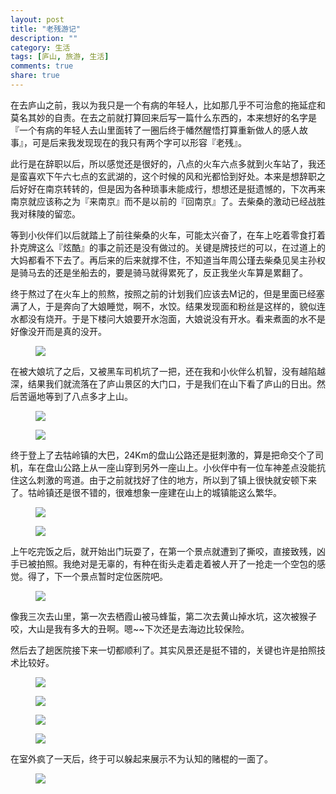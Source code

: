 ```yaml
---
layout: post
title: "老残游记"
description: ""
category: 生活
tags: [庐山, 旅游, 生活]
comments: true
share: true
---
```


在去庐山之前，我以为我只是一个有病的年轻人，比如那几乎不可治愈的拖延症和莫名其妙的自责。在去之前就打算回来后写一篇什么东西的，本来想好的名字是『一个有病的年轻人去山里面转了一圈后终于幡然醒悟打算重新做人的感人故事』，可是后来我发现现在的我只有两个字可以形容『老残』。

此行是在辞职以后，所以感觉还是很好的，八点的火车六点多就到火车站了，我还是蛮喜欢下午六七点的玄武湖的，这个时候的风和光都恰到好处。本来是想辞职之后好好在南京转转的，但是因为各种琐事未能成行，想想还是挺遗憾的，下次再来南京就应该称之为『来南京』而不是以前的『回南京』了。去柴桑的激动已经战胜我对秣陵的留恋。

等到小伙伴们以后就踏上了前往柴桑的火车，可能太兴奋了，在车上吃着零食打着扑克牌这么『炫酷』的事之前还是没有做过的。关键是牌技烂的可以，在过道上的大妈都看不下去了。再后来的后来就撑不住，不知道当年周公瑾去柴桑见吴主孙权是骑马去的还是坐船去的，要是骑马就得累死了，反正我坐火车算是累翻了。

终于熬过了在火车上的煎熬，按照之前的计划我们应该去M记的，但是里面已经塞满了人，于是奔向了大娘睡觉，啊不，水饺。结果发现面和粉丝是这样的，貌似连水都没有烧开。于是下楼问大娘要开水泡面，大娘说没有开水。看来煮面的水不是好像没开而是真的没开。
<figure>
	<a href="https://farm3.staticflickr.com/2861/13822055364_cdfa8663b9_b.jpg"><img src="https://farm3.staticflickr.com/2861/13822055364_cdfa8663b9_c.jpg"></a>
</figure>

在被大娘坑了之后，又被黑车司机坑了一把，还在我和小伙伴么机智，没有越陷越深，结果我们就流落在了庐山景区的大门口，于是我们在山下看了庐山的日出。然后苦逼地等到了八点多才上山。
<figure>
	<a href="https://farm4.staticflickr.com/3761/13821750493_e7b200d661_b.jpg"><img src="https://farm4.staticflickr.com/3761/13821750493_e7b200d661_c.jpg"></a>
</figure>

<figure>
	<a href="https://farm8.staticflickr.com/7384/13822065674_c6d39da4c8_b.jpg"><img src="https://farm8.staticflickr.com/7384/13822065674_c6d39da4c8_b.jpg"></a>
</figure>

终于登上了去牯岭镇的大巴，24Km的盘山公路还是挺刺激的，算是把命交个了司机，车在盘山公路上从一座山穿到另外一座山上。小伙伴中有一位车神差点没能抗住这么刺激的弯道。由于之前就找好了住的地方，所以到了镇上很快就安顿下来了。牯岭镇还是很不错的，很难想象一座建在山上的城镇能这么繁华。
<figure>
	<a href="https://farm8.staticflickr.com/7023/13845591685_040d650117_b.jpg"><img src="https://farm8.staticflickr.com/7023/13845591685_040d650117_c.jpg"></a>
</figure>

<figure>
	<a href="https://farm8.staticflickr.com/7358/13823521265_86ab346b52_b.jpg"><img src="https://farm8.staticflickr.com/7358/13823521265_86ab346b52_c.jpg"></a>
</figure>

上午吃完饭之后，就开始出门玩耍了，在第一个景点就遭到了撕咬，直接致残，凶手已被拍照。我绝对是无辜的，有种在街头走着走着被人开了一抢走一个空包的感觉。得了，下一个景点暂时定位医院吧。
<figure>
	<a href="https://farm8.staticflickr.com/7035/13845664855_c0cae3f966_b.jpg"><img src="https://farm8.staticflickr.com/7035/13845664855_c0cae3f966_c.jpg"></a>
</figure>
像我三次去山里，第一次去栖霞山被马蜂蜇，第二次去黄山掉水坑，这次被猴子咬，大山是我有多大的丑啊。嗯~~下次还是去海边比较保险。


然后去了趟医院接下来一切都顺利了。其实风景还是挺不错的，关键也许是拍照技术比较好。
<figure>
	<a href="https://farm8.staticflickr.com/7013/13847990574_90df3ecdb9_b.jpg"><img src="https://farm8.staticflickr.com/7013/13847990574_90df3ecdb9_c.jpg"></a>
</figure>

<figure>
	<a href="https://farm8.staticflickr.com/7335/13845751963_889abc4ec4_c.jpg"><img src="https://farm8.staticflickr.com/7335/13845751963_889abc4ec4_b.jpg"></a>
</figure>

<figure>
	<a href="https://farm8.staticflickr.com/7390/13823487753_fe6fb46892_b.jpg"><img src="https://farm8.staticflickr.com/7390/13823487753_fe6fb46892_b.jpg"></a>
</figure>

<figure>
	<a href="https://farm8.staticflickr.com/7372/13822215404_9d59c6839b_b.jpg"><img src="https://farm8.staticflickr.com/7372/13822215404_9d59c6839b_b.jpg"></a>
</figure>

在室外疯了一天后，终于可以躲起来展示不为认知的赌棍的一面了。
<figure>
	<a href="https://farm4.staticflickr.com/3729/13823546083_f467b7be38_b.jpg"><img src="https://farm4.staticflickr.com/3729/13823546083_f467b7be38_b.jpg"></a>
</figure>









